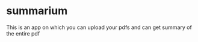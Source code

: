 # summarium

This is an app on which you can upload your pdfs and can get summary of the entire pdf

